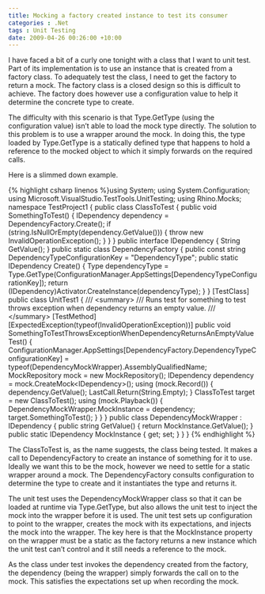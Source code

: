 ```yaml
---
title: Mocking a factory created instance to test its consumer
categories : .Net
tags : Unit Testing
date: 2009-04-26 00:26:00 +10:00
---
```


I have faced a bit of a curly one tonight with a class that I want to unit test. Part of its implementation is to use an instance that is created from a factory class. To adequately test the class, I need to get the factory to return a mock. The factory class is a closed design so this is difficult to achieve. The factory does however use a configuration value to help it determine the concrete type to create. 

The difficulty with this scenario is that Type.GetType (using the configuration value) isn’t able to load the mock type directly. The solution to this problem is to use a wrapper around the mock. In doing this, the type loaded by Type.GetType is a statically defined type that happens to hold a reference to the mocked object to which it simply forwards on the required calls.

Here is a slimmed down example.

{% highlight csharp linenos %}using System; using System.Configuration; using Microsoft.VisualStudio.TestTools.UnitTesting; using Rhino.Mocks; namespace TestProject1 { public class ClassToTest { public void SomethingToTest() { IDependency dependency = DependencyFactory.Create(); if (string.IsNullOrEmpty(dependency.GetValue())) { throw new InvalidOperationException(); } } } public interface IDependency { String GetValue(); } public static class DependencyFactory { public const string DependencyTypeConfigurationKey = "DependencyType"; public static IDependency Create() { Type dependencyType = Type.GetType(ConfigurationManager.AppSettings[DependencyTypeConfigurationKey]); return (IDependency)Activator.CreateInstance(dependencyType); } } [TestClass] public class UnitTest1 { /// <summary&gt; /// Runs test for something to test throws exception when dependency returns an empty value. /// </summary&gt; [TestMethod] [ExpectedException(typeof(InvalidOperationException))] public void SomethingToTestThrowsExceptionWhenDependencyReturnsAnEmptyValueTest() { ConfigurationManager.AppSettings[DependencyFactory.DependencyTypeConfigurationKey] = typeof(DependencyMockWrapper).AssemblyQualifiedName; MockRepository mock = new MockRepository(); IDependency dependency = mock.CreateMock<IDependency&gt;(); using (mock.Record()) { dependency.GetValue(); LastCall.Return(String.Empty); } ClassToTest target = new ClassToTest(); using (mock.Playback()) { DependencyMockWrapper.MockInstance = dependency; target.SomethingToTest(); } } } public class DependencyMockWrapper : IDependency { public string GetValue() { return MockInstance.GetValue(); } public static IDependency MockInstance { get; set; } } } {% endhighlight %}

The ClassToTest is, as the name suggests, the class being tested. It makes a call to DependencyFactory to create an instance of something for it to use. Ideally we want this to be the mock, however we need to settle for a static wrapper around a mock. The DependencyFactory consults configuration to determine the type to create and it instantiates the type and returns it.

The unit test uses the DependencyMockWrapper class so that it can be loaded at runtime via Type.GetType, but also allows the unit test to inject the mock into the wrapper before it is used. The unit test sets up configuration to point to the wrapper, creates the mock with its expectations, and injects the mock into the wrapper. The key here is that the MockInstance property on the wrapper must be a static as the factory returns a new instance which the unit test can’t control and it still needs a reference to the mock.

As the class under test invokes the dependency created from the factory, the dependency (being the wrapper) simply forwards the call on to the mock. This satisfies the expectations set up when recording the mock.



